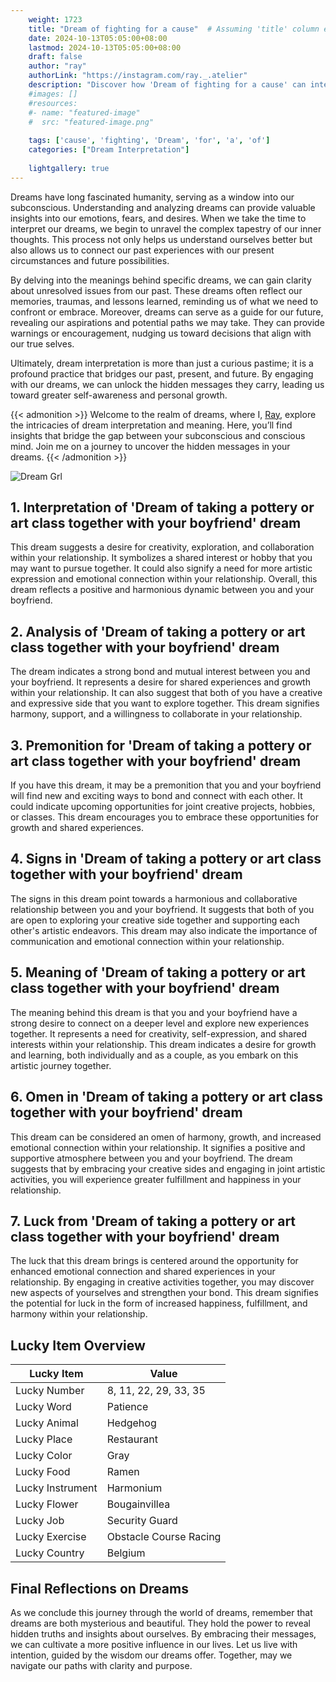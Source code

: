 ```yaml
---
    weight: 1723
    title: "Dream of fighting for a cause"  # Assuming 'title' column exists
    date: 2024-10-13T05:05:00+08:00
    lastmod: 2024-10-13T05:05:00+08:00
    draft: false
    author: "ray"
    authorLink: "https://instagram.com/ray._.atelier"
    description: "Discover how 'Dream of fighting for a cause' can interpret your future and uncover its significant meanings in your life."
    #images: []
    #resources:
    #- name: "featured-image"
    #  src: "featured-image.png"
    
    tags: ['cause', 'fighting', 'Dream', 'for', 'a', 'of']
    categories: ["Dream Interpretation"]
    
    lightgallery: true
---
```

    
Dreams have long fascinated humanity, serving as a window into our subconscious. Understanding and analyzing dreams can provide valuable insights into our emotions, fears, and desires. When we take the time to interpret our dreams, we begin to unravel the complex tapestry of our inner thoughts. This process not only helps us understand ourselves better but also allows us to connect our past experiences with our present circumstances and future possibilities.

By delving into the meanings behind specific dreams, we can gain clarity about unresolved issues from our past. These dreams often reflect our memories, traumas, and lessons learned, reminding us of what we need to confront or embrace. Moreover, dreams can serve as a guide for our future, revealing our aspirations and potential paths we may take. They can provide warnings or encouragement, nudging us toward decisions that align with our true selves.

Ultimately, dream interpretation is more than just a curious pastime; it is a profound practice that bridges our past, present, and future. By engaging with our dreams, we can unlock the hidden messages they carry, leading us toward greater self-awareness and personal growth.

{{< admonition >}}
Welcome to the realm of dreams, where I, [Ray](https://instagram.com/ray._.atelier), explore the intricacies of dream interpretation and meaning. Here, you’ll find insights that bridge the gap between your subconscious and conscious mind. Join me on a journey to uncover the hidden messages in your dreams.
{{< /admonition >}}

![Dream Grl](https://cdn.pixabay.com/photo/2017/11/02/03/35/gothic-2910057_1280.jpg "Dream Grl")

## 1. Interpretation of 'Dream of taking a pottery or art class together with your boyfriend' dream

This dream suggests a desire for creativity, exploration, and collaboration within your relationship. It symbolizes a shared interest or hobby that you may want to pursue together. It could also signify a need for more artistic expression and emotional connection within your relationship. Overall, this dream reflects a positive and harmonious dynamic between you and your boyfriend.

## 2. Analysis of 'Dream of taking a pottery or art class together with your boyfriend' dream

The dream indicates a strong bond and mutual interest between you and your boyfriend. It represents a desire for shared experiences and growth within your relationship. It can also suggest that both of you have a creative and expressive side that you want to explore together. This dream signifies harmony, support, and a willingness to collaborate in your relationship.

## 3. Premonition for 'Dream of taking a pottery or art class together with your boyfriend' dream

If you have this dream, it may be a premonition that you and your boyfriend will find new and exciting ways to bond and connect with each other. It could indicate upcoming opportunities for joint creative projects, hobbies, or classes. This dream encourages you to embrace these opportunities for growth and shared experiences.

## 4. Signs in 'Dream of taking a pottery or art class together with your boyfriend' dream

The signs in this dream point towards a harmonious and collaborative relationship between you and your boyfriend. It suggests that both of you are open to exploring your creative side together and supporting each other's artistic endeavors. This dream may also indicate the importance of communication and emotional connection within your relationship.

## 5. Meaning of 'Dream of taking a pottery or art class together with your boyfriend' dream

The meaning behind this dream is that you and your boyfriend have a strong desire to connect on a deeper level and explore new experiences together. It represents a need for creativity, self-expression, and shared interests within your relationship. This dream indicates a desire for growth and learning, both individually and as a couple, as you embark on this artistic journey together.

## 6. Omen in 'Dream of taking a pottery or art class together with your boyfriend' dream

This dream can be considered an omen of harmony, growth, and increased emotional connection within your relationship. It signifies a positive and supportive atmosphere between you and your boyfriend. The dream suggests that by embracing your creative sides and engaging in joint artistic activities, you will experience greater fulfillment and happiness in your relationship.

## 7. Luck from 'Dream of taking a pottery or art class together with your boyfriend' dream

The luck that this dream brings is centered around the opportunity for enhanced emotional connection and shared experiences in your relationship. By engaging in creative activities together, you may discover new aspects of yourselves and strengthen your bond. This dream signifies the potential for luck in the form of increased happiness, fulfillment, and harmony within your relationship.

## Lucky Item Overview
| Lucky Item          | Value              |
|---------------|--------------------|
| Lucky Number        | 8, 11, 22, 29, 33, 35  |
| Lucky Word          | Patience |
| Lucky Animal        | Hedgehog |
| Lucky Place         | Restaurant     |
| Lucky Color         | Gray     |
| Lucky Food          | Ramen      |
| Lucky Instrument    | Harmonium |
| Lucky Flower        | Bougainvillea    |
| Lucky Job           | Security Guard       |
| Lucky Exercise      | Obstacle Course Racing  |
| Lucky Country       | Belgium    |


##  Final Reflections on Dreams

As we conclude this journey through the world of dreams, remember that dreams are both mysterious and beautiful. They hold the power to reveal hidden truths and insights about ourselves. By embracing their messages, we can cultivate a more positive influence in our lives. Let us live with intention, guided by the wisdom our dreams offer. Together, may we navigate our paths with clarity and purpose.
